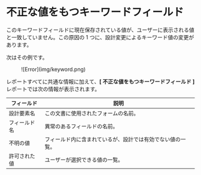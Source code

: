 # 不正な値をもつキーワードフィールド

このキーワードフィールドに現在保存されている値が、ユーザーに表示される値と一致していません。この原因の 1 つに、設計変更によるキーワード値の変更があります。

次はその例です。 
<figure markdown="1">
  ![Error](img/keyword.png)
</figure>

レポートすべてに共通な情報に加えて、**[ 不正な値をもつキーワードフィールド ]** レポートでは次の情報が表示されます。

| フィールド | 説明 |
| --- | --- |
| 設計要素名 | この文書に使用されたフォームの名前。 |
| フィールド名 | 異常のあるフィールドの名前。 |
| 不明の値 | フィールド内に含まれているが、設計では有効でない値の一覧。 |
| 許可された値 | ユーザーが選択できる値の一覧。 |
